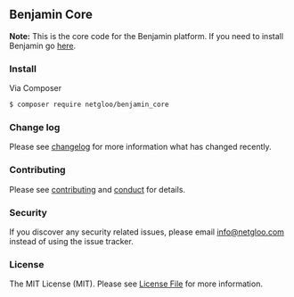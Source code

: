 ## Benjamin Core

<!-- [![Latest Version on Packagist][ico-version]][link-packagist] -->
<!-- [![Software License][ico-license]](license.md) -->
<!-- [![Build Status][ico-travis]][link-travis] -->
<!-- [![Coverage Status][ico-scrutinizer]][link-scrutinizer] -->
<!-- [![Quality Score][ico-code-quality]][link-code-quality] -->
<!-- [![Total Downloads][ico-downloads]][link-downloads] -->

**Note:** This is the core code for the Benjamin platform. If you need to install Benjamin go [here](http://github.com/netgloo/benjami).

### Install

Via Composer

``` bash
$ composer require netgloo/benjamin_core
```

<!--
## Usage

``` php
$skeleton = new League\Skeleton();
echo $skeleton->echoPhrase('Hello, League!');
```
-->

### Change log

Please see [changelog](changelog.md) for more information what has changed recently.

<!--
## Testing

``` bash
$ composer test
```
-->

### Contributing

Please see [contributing](contributing.md) and [conduct](conduct.md) for details.

### Security

If you discover any security related issues, please email info@netgloo.com instead of using the issue tracker.

<!--
## Credits

- [Netgloo][link-author]

- [All Contributors][link-contributors]
-->

### License

The MIT License (MIT). Please see [License File](LICENSE.md) for more information.

[ico-version]: https://img.shields.io/packagist/v/netgloo/benjamin_core.svg?style=flat-square
[ico-license]: https://img.shields.io/badge/license-MIT-brightgreen.svg?style=flat-square
[ico-travis]: https://img.shields.io/travis/netgloo/benjamin_core/master.svg?style=flat-square
[ico-scrutinizer]: https://img.shields.io/scrutinizer/coverage/g/netgloo/benjamin_core.svg?style=flat-square
[ico-code-quality]: https://img.shields.io/scrutinizer/g/netgloo/benjamin_core.svg?style=flat-square
[ico-downloads]: https://img.shields.io/packagist/dt/netgloo/benjamin_core.svg?style=flat-square

[link-packagist]: https://packagist.org/packages/netgloo/benjamin_core
[link-travis]: https://travis-ci.org/netgloo/benjamin_core
[link-scrutinizer]: https://scrutinizer-ci.com/g/netgloo/benjamin_core/code-structure
[link-code-quality]: https://scrutinizer-ci.com/g/netgloo/benjamin_core
[link-downloads]: https://packagist.org/packages/netgloo/benjamin_core
[link-author]: https://github.com/netgloo
[link-contributors]: ../../contributors
